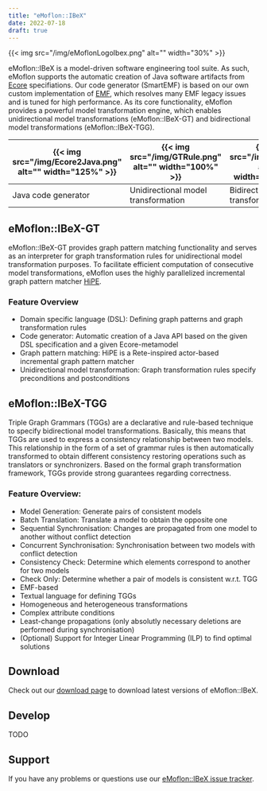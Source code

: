 ```yaml
---
title: "eMoflon::IBeX"
date: 2022-07-18
draft: true
---
```

{{< img src="/img/eMoflonLogoIbex.png" alt="" width="30%" >}}

eMoflon::IBeX is a model-driven software engineering tool suite. As such, eMoflon supports the automatic creation of Java software artifacts from [Ecore](https://www.eclipse.org/modeling/emf/) specifiations. Our code generator (SmartEMF) is based on our own custom implementation of [EMF](https://www.eclipse.org/modeling/emf/), which resolves many EMF legacy issues and is tuned for high performance. As its core functionality, eMoflon provides a powerful model transformation engine, which enables unidirectional model transformations (eMoflon::IBeX-GT) and bidirectional model transformations (eMoflon::IBeX-TGG).


| {{< img src="/img/Ecore2Java.png" alt="" width="125%" >}} | {{< img src="/img/GTRule.png" alt="" width="100%" >}}  | {{< img src="/img/TGG.png" alt="" width="100%" >}} |
|---|---|---|
| Java code generator | Unidirectional model transformation | Bidirectional model transformations |

## eMoflon::IBeX-GT
eMoflon::IBeX-GT provides graph pattern matching functionality and serves as an interpreter for graph transformation rules for unidirectional model transformation purposes. To facilitate efficient computation of consecutive model transformations, eMoflon uses the highly parallelized incremental graph pattern matcher [HiPE](https://github.com/HiPE-DevOps/HiPE-Updatesite).



### Feature Overview
- Domain specific language (DSL): Defining graph patterns and graph transformation rules
- Code generator: Automatic creation of a Java API based on the given DSL specification and a given Ecore-metamodel
- Graph pattern matching: HiPE is a Rete-inspired actor-based incremental graph pattern matcher
- Unidirectional model transformation: Graph transformation rules specify preconditions and postconditions
  
## eMoflon::IBeX-TGG
Triple Graph Grammars (TGGs) are a declarative and rule-based technique to specify bidirectional model transformations.
Basically, this means that TGGs are used to express a consistency relationship between two models.
This relationship in the form of a set of grammar rules is then automatically transformed to obtain different consistency restoring operations such as translators or synchronizers.
Based on the formal graph transformation framework, TGGs provide strong guarantees regarding correctness.

### Feature Overview:
- Model Generation: Generate pairs of consistent models
- Batch Translation: Translate a model to obtain the opposite one
- Sequential Synchronisation: Changes are propagated from one model to another without conflict detection
- Concurrent Synchronisation: Synchronisation between two models with conflict detection
- Consistency Check: Determine which elements correspond to another for two models
- Check Only: Determine whether a pair of models is consistent w.r.t. TGG 
- EMF-based
- Textual language for defining TGGs
- Homogeneous and heterogeneous transformations
- Complex attribute conditions
- Least-change propagations (only absolutly necessary deletions are performed during synchronisation)
- (Optional) Support for Integer Linear Programming (ILP) to find optimal solutions
   
## Download

Check out our [download page](../download#emoflonibex) to download latest versions of eMoflon::IBeX.

## Develop
TODO
## Support
If you have any problems or questions use our [eMoflon::IBeX issue tracker](https://github.com/eMoflon/emoflon-ibex/issues).
